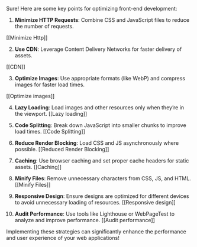 


Sure! Here are some key points for optimizing front-end development:

1. **Minimize HTTP Requests**: Combine CSS and JavaScript files to reduce the number of requests.

[[Minimize Http]]


2. **Use CDN**: Leverage Content Delivery Networks for faster delivery of assets.

[[CDN]]


3. **Optimize Images**: Use appropriate formats (like WebP) and compress images for faster load times.

[[Optimize images]]


4. **Lazy Loading**: Load images and other resources only when they’re in the viewport.
[[Lazy loading]]



5. **Code Splitting**: Break down JavaScript into smaller chunks to improve load times.
[[Code Splitting]]

6. **Reduce Render Blocking**: Load CSS and JS asynchronously where possible.
[[Reduced Render Blocking]]


7. **Caching**: Use browser caching and set proper cache headers for static assets.
[[Caching]]

8. **Minify Files**: Remove unnecessary characters from CSS, JS, and HTML.
[[Minify Files]]


9. **Responsive Design**: Ensure designs are optimized for different devices to avoid unnecessary loading of resources.
[[Responsive design]]

10. **Audit Performance**: Use tools like Lighthouse or WebPageTest to analyze and improve performance.
[[Audit performance]]


Implementing these strategies can significantly enhance the performance and user experience of your web applications!


